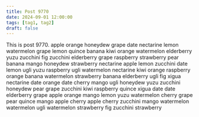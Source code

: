 ```yaml
---
title: Post 9770
date: 2024-09-01 12:00:00
tags: [tag1, tag2]
draft: false
---
```

This is post 9770.
apple
orange
honeydew
grape
date
nectarine
lemon
watermelon
grape
lemon
quince
banana
kiwi
orange
watermelon
elderberry
yuzu
zucchini
fig
zucchini
elderberry
grape
raspberry
strawberry
pear
banana
mango
honeydew
strawberry
nectarine
apple
lemon
zucchini
date
lemon
ugli
yuzu
raspberry
ugli
watermelon
nectarine
kiwi
orange
raspberry
orange
banana
watermelon
strawberry
banana
elderberry
ugli
fig
xigua
nectarine
date
orange
date
cherry
mango
ugli
honeydew
yuzu
zucchini
honeydew
pear
grape
zucchini
kiwi
raspberry
quince
xigua
date
date
elderberry
grape
apple
orange
mango
lemon
yuzu
watermelon
cherry
grape
pear
quince
mango
apple
cherry
apple
cherry
zucchini
mango
watermelon
watermelon
ugli
watermelon
strawberry
fig
zucchini
strawberry

